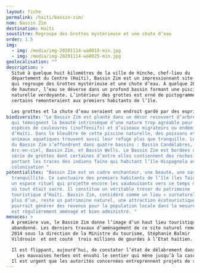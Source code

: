 ```yaml
---
layout: fiche
permalink: /haiti/bassin-zim/
nom: Bassin Zim
destination: Haïti
soustitre: Regroupe des Grottes mystérieuse et une chute d’eau
order: 1.5
img:
  - img: /media/img-20201114-wa0018-min.jpg
  - img: /media/img-20201114-wa0025-min.jpg
geolocalisation: ""
description: >
  Situé à quelque huit kilomètres de la ville de Hinche, chef-lieu du
  département du Centre (Haïti), Bassin Zim est un impressionnant site naturel
  qui regroupe des Grottes mystérieuse et une chute d’eau. À quelque 20 mètres
  de hauteur, l’eau se déverse dans un profond bassin formant une piscine
  naturelle verdoyante. L’intérieur des grottes est orné de pictogrammes dont
  certains remonteraient aux premiers habitants de l’île.

  Les grottes et la chute d’eau seraient un endroit gardé par des esprits. Avec cette caractéristique mystique, elles procureraient fortune et guérison aux âmes pures. Du temps de la colonie de Saint-Domingue, cette grotte aurait servi de cachette à des esclaves. Généralement, la plupart des gens qui fréquentent le Bassin Zim à la fois mythique et paradisiaque y viennent pour adresser leurs demandes au « Lwa Blan », l’esprit qui est commande de ce lieu.
biodiversite: "Le Bassin Zim est planté dans un décor recouvert d’arbres géants
  qui témoignent la beauté intrinsèque d’une nature trop agréable pour diverses
  espèces de couleuvres (inoffensifs) et d’oiseaux migrateurs ou endémiques
  d’Haïti. Dans le bleuâtre de cette piscine naturelle, des poissons et d’autres
  animaux aquatiques trouvent aussi leur refuge plus que tranquille. Les chuttes
  du Bassin Zim s’effondrent dans quatre bassins : Bassin Candélabres, Bassin
  Arc-en-ciel, Bassin Zim, et Bassin Wells. Le Bassin Zim est bordées d’une
  série de grottes dont certaines d’entre elles contiennent des roches gravées
  portant les traces des indiens Taïno qui habitant l’île Hispagnola avant la
  colonisation "
potentialites: "Bassin Zim est un cadre enchanteur, une beauté, une oasis de
  tranquillité. Ce sanctuaire des premiers habitants de l’île (les Taïnos) est
  un espace rituel qui projette encore les vaudouisants vers ce temps mythique
  où tout était sacré. Il constitue un véritable trésor du patrimoine
  touristique d’Haïti. Bassin Zim, considéré comme un lieu « surnaturel » pour
  plus d’un, reste un patrimoine naturel, une attraction écotouristique qui
  pourrait générer des revenus pour la population locale dans la mesure où il
  est régulièrement aménagé et bien administré. "
menaces: >
  A première vue, le Bassim Zim donne l’image d’un haut lieu touristique
  abandonné. Les derniers travaux d’aménagement de ce site naturel remontent en
  2014 sous la direction de la Ministre du tourisme, Stéphanie Balmir
  Vildrouin  et ont couté  trois millions de gourdes à l’Etat haïtien.

  Il est flippant, aujourd’hui, de constater l’état de délabrement dans lequel se trouve le Bassin Zim.
    Les mauvaises herbes ont envahi le sentier qui mène jusqu’à la cascade. Mais tout près, la chute d’eau gronde et impressionne sous des jets de poussières qui risquent de polluer l’eau. Des femmes font de la lessive. Les substances chimiques du savon peuvent entraver la présence des poissons et d’autres espèces qui s’y trouvent.
  Il est urgent que les autorités concernées entreprennent projets de sécurisation du site doivent être envisagés. Des aménagements réels relatifs à la protection de l’environnement et de la préservation du patrimoine sont à encourager.
---
```

